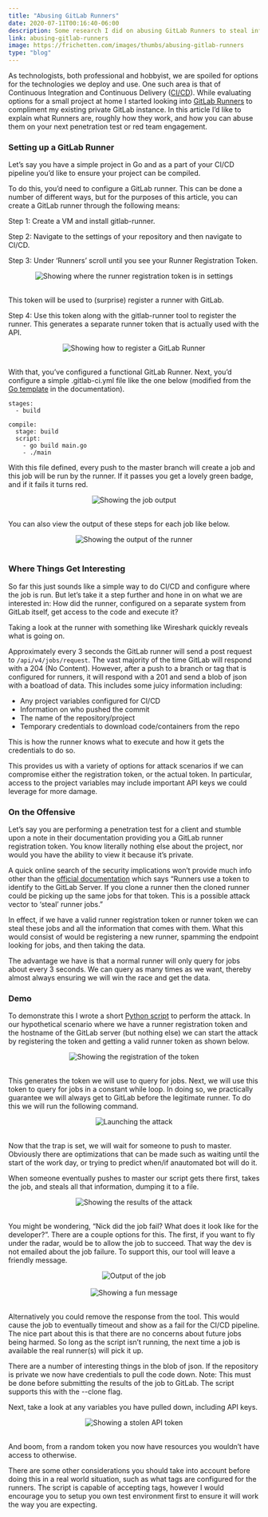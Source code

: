 ```yaml
---
title: "Abusing GitLab Runners"
date: 2020-07-11T00:16:40-06:00
description: Some research I did on abusing GitLab Runners to steal information by emulating a runner's behavior.
link: abusing-gitlab-runners
image: https://frichetten.com/images/thumbs/abusing-gitlab-runners
type: "blog"
---
```

<p>As technologists, both professional and hobbyist, we are spoiled for options for the technologies we deploy and use. One such area is that of Continuous Integration and Continuous Delivery (<a href="https://en.wikipedia.org/wiki/CI/CD">CI/CD</a>). While evaluating options for a small project at home I started looking into <a href="https://docs.gitlab.com/runner/">GitLab Runners</a> to compliment my existing private GitLab instance. In this article I’d like to explain what Runners are, roughly how they work, and how you can abuse them on your next penetration test or red team engagement.</p>

<h3>Setting up a GitLab Runner</h3>
<p>Let’s say you have a simple project in Go and as a part of your CI/CD pipeline you’d like to ensure your project can be compiled.</p>

<p>To do this, you’d need to configure a GitLab runner. This can be done a number of different ways, but for the purposes of this article, you can create a GitLab runner through the following means:</p>

<p>Step 1: Create a VM and install gitlab-runner.</p>

<p>Step 2: Navigate to the settings of your repository and then navigate to CI/CD.</p>

<p>Step 3: Under ‘Runners’ scroll until you see your Runner Registration Token.</p>

<center><img src="/images/blog/abusing-gitlab-runners/runner-token.png" loading="lazy" alt="Showing where the runner registration token is in settings" /></center><br>

<p>This token will be used to (surprise) register a runner with GitLab.</p>

<p>Step 4: Use this token along with the gitlab-runner tool to register the runner. This generates a separate runner token that is actually used with the API.</p>

<center><img src="/images/blog/abusing-gitlab-runners/install-gitlab-runner.png" loading="lazy" alt="Showing how to register a GitLab Runner" /></center><br>

<p>With that, you’ve configured a functional GitLab Runner. Next, you’d configure a simple .gitlab-ci.yml file like the one below (modified from the <a href="https://gitlab.com/gitlab-org/gitlab/-/blob/master/lib/gitlab/ci/templates/Go.gitlab-ci.yml">Go template</a> in the documentation).</p>

<pre><code style="display:block; white-space: pre-wrap; white-space: -moz-pre-wrap; white-space: -pre-wrap; white-space: -o-pre-wrap; word-wrap: break-word;">stages:
  - build

compile:
  stage: build
  script:
    - go build main.go
    - ./main</code></pre>

<p>With this file defined, every push to the master branch will create a job and this job will be run by the runner. If it passes you get a lovely green badge, and if it fails it turns red.</p>

<center><img src="/images/blog/abusing-gitlab-runners/job-output.png" loading="lazy" alt="Showing the job output" /></center><br>

<p>You can also view the output of these steps for each job like below.</p>

<center><img src="/images/blog/abusing-gitlab-runners/showing-output.png" loading="lazy" alt="Showing the output of the runner" /></center><br>

<h3>Where Things Get Interesting</h3>
<p>So far this just sounds like a simple way to do CI/CD and configure where the job is run. But let’s take it a step further and hone in on what we are interested in: How did the runner, configured on a separate system from GitLab itself, get access to the code and execute it?</p>

<p>Taking a look at the runner with something like Wireshark quickly reveals what is going on.</p>

<p>Approximately every 3 seconds the GitLab runner will send a post request to <code>/api/v4/jobs/request</code>. The vast majority of the time GitLab will respond with a 204 (No Content). However, after a push to a branch or tag that is configured for runners, it will respond with a 201 and send a blob of json with a boatload of data. This includes some juicy information including:</p>

<ul>
  <li>Any project variables configured for CI/CD</li>
  <li>Information on who pushed the commit</li>
  <li>The name of the repository/project</li>
  <li>Temporary credentials to download code/containers from the repo</li>
</ul>

<p>This is how the runner knows what to execute and how it gets the credentials to do so.</p>

<p>This provides us with a variety of options for attack scenarios if we can compromise either the registration token, or the actual token. In particular, access to the project variables may include important API keys we could leverage for more damage.</p>

<h3>On the Offensive</h3>
<p>Let’s say you are performing a penetration test for a client and stumble upon a note in their documentation providing you a GitLab runner registration token. You know literally nothing else about the project, nor would you have the ability to view it because it’s private.</p>

<p>A quick online search of the security implications won’t provide much info other than the <a href="https://docs.gitlab.com/runner/security/#cloning-a-runner">official documentation</a> which says “Runners use a token to identify to the GitLab Server. If you clone a runner then the cloned runner could be picking up the same jobs for that token. This is a possible attack vector to ‘steal’ runner jobs.”</p>

<p>In effect, if we have a valid runner registration token or runner token we can steal these jobs and all the information that comes with them. What this would consist of would be registering a new runner, spamming the endpoint looking for jobs, and then taking the data.<p>

<p>The advantage we have is that a normal runner will only query for jobs about every 3 seconds. We can query as many times as we want, thereby almost always ensuring we will win the race and get the data.</p>

<h3>Demo</h3>
<p>To demonstrate this I wrote a short <a href="https://github.com/Frichetten/gitlab-runner-research">Python script</a> to perform the attack. In our hypothetical scenario where we have a runner registration token and the hostname of the GitLab server (but nothing else) we can start the attack by registering the token and getting a valid runner token as shown below.</p>

<center><img src="/images/blog/abusing-gitlab-runners/register-token.png" loading="lazy" alt="Showing the registration of the token" /></center><br>

<p>This generates the token we will use to query for jobs. Next, we will use this token to query for jobs in a constant while loop. In doing so, we practically guarantee we will always get to GitLab before the legitimate runner. To do this we will run the following command.</p>

<center><img src="/images/blog/abusing-gitlab-runners/spam-with-token.png" loading="lazy" alt="Launching the attack" /></center><br>

<p>Now that the trap is set, we will wait for someone to push to master. Obviously there are optimizations that can be made such as waiting until the start of the work day, or trying to predict when/if anautomated bot will do it.</p>

<p>When someone eventually pushes to master our script gets there first, takes the job, and steals all that information, dumping it to a file.</p>

<center><img src="/images/blog/abusing-gitlab-runners/results.png" loading="lazy" alt="Showing the results of the attack" /></center><br>

<p>You might be wondering, “Nick did the job fail? What does it look like for the developer?”. There are a couple options for this. The first, if you want to fly under the radar, would be to allow the job to succeed. That way the dev is not emailed about the job failure. To support this, our tool will leave a friendly message.</p>

<center><img src="/images/blog/abusing-gitlab-runners/job-passed.png" loading="lazy" alt="Output of the job" /></center><br>

<center><img src="/images/blog/abusing-gitlab-runners/fun-message.png" loading="lazy" alt="Showing a fun message" /></center><br>

<p>Alternatively you could remove the response from the tool. This would cause the job to eventually timeout and show as a fail for the CI/CD pipeline. The nice part about this is that there are no concerns about future jobs being harmed. So long as the script isn’t running, the next time a job is available the real runner(s) will pick it up.</p>

<p>There are a number of interesting things in the blob of json. If the repository is private we now have credentials to pull the code down. Note: This must be done before submitting the results of the job to GitLab. The script supports this with the --clone flag.</p>

<p>Next, take a look at any variables you have pulled down, including API keys.</p>

<center><img src="/images/blog/abusing-gitlab-runners/stolen-api-token.png" loading="lazy" alt="Showing a stolen API token" /></center><br>

<p>And boom, from a random token you now have resources you wouldn’t have access to otherwise.</p>

<p>There are some other considerations you should take into account before doing this in a real world situation, such as what tags are configured for the runners. The script is capable of accepting tags, however I would encourage you to setup you own test environment first to ensure it will work the way you are expecting.</p>
